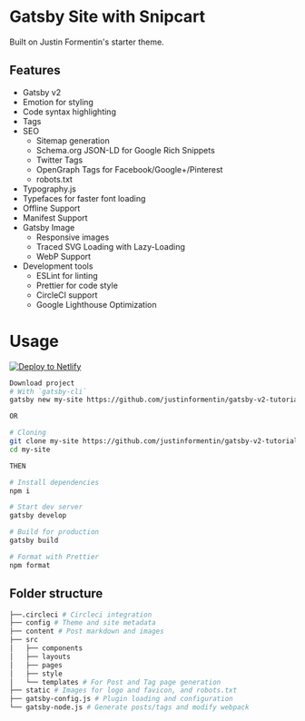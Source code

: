 
# Gatsby Site with Snipcart 
Built on Justin Formentin's starter theme.

## Features

- Gatsby v2
- Emotion for styling
- Code syntax highlighting
- Tags
- SEO
  - Sitemap generation
  - Schema.org JSON-LD for Google Rich Snippets
  - Twitter Tags
  - OpenGraph Tags for Facebook/Google+/Pinterest
  - robots.txt
- Typography.js
- Typefaces for faster font loading
- Offline Support
- Manifest Support
- Gatsby Image
  - Responsive images
  - Traced SVG Loading with Lazy-Loading
  - WebP Support
- Development tools
  - ESLint for linting
  - Prettier for code style
  - CircleCI support
  - Google Lighthouse Optimization


# Usage

[![Deploy to Netlify](https://www.netlify.com/img/deploy/button.svg)](https://app.netlify.com/start/deploy?repository=https://github.com/justinformentin/gatsby-v2-tutorial-starter)

```bash
Download project
# With `gatsby-cli`
gatsby new my-site https://github.com/justinformentin/gatsby-v2-tutorial-starter

OR

# Cloning
git clone my-site https://github.com/justinformentin/gatsby-v2-tutorial-starter.git
cd my-site

THEN

# Install dependencies
npm i

# Start dev server
gatsby develop

# Build for production
gatsby build

# Format with Prettier
npm format

```

## Folder structure
```bash
├──.circleci # Circleci integration
├── config # Theme and site metadata
├── content # Post markdown and images
├── src
│   ├── components
│   ├── layouts
│   ├── pages
│   ├── style
│   └── templates # For Post and Tag page generation
├── static # Images for logo and favicon, and robots.txt
├── gatsby-config.js # Plugin loading and configuration
└── gatsby-node.js # Generate posts/tags and modify webpack
```
